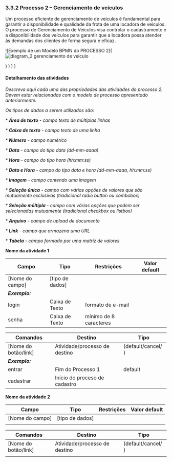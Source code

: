 ### 3.3.2 Processo 2 – Gerenciamento de veiculos

Um processo eficiente de gerenciamento de veículos é fundamental para garantir a disponibilidade e qualidade da frota de uma locadora de veículos. O processo de Gerenciamento de Veículos visa controlar o cadastramento e a disponibilidade dos veículos para garantir que a locadora possa atender às demandas dos clientes de forma segura e eficaz.

![Exemplo de um Modelo BPMN do PROCESSO 2]( ![diagram_2 gerenciamento de veiculo](https://github.com/ICEI-PUC-Minas-PPLES-TI/plf-es-2024-1-ti2-1372100-grupo-1-wheelson/assets/89420964/c77ba63c-e191-4f46-8839-5013a92deeb6)

 )
  )
)
 )


#### Detalhamento das atividades

_Descreva aqui cada uma das propriedades das atividades do processo 2. 
Devem estar relacionadas com o modelo de processo apresentado anteriormente._

_Os tipos de dados a serem utilizados são:_

_* **Área de texto** - campo texto de múltiplas linhas_

_* **Caixa de texto** - campo texto de uma linha_

_* **Número** - campo numérico_

_* **Data** - campo do tipo data (dd-mm-aaaa)_

_* **Hora** - campo do tipo hora (hh:mm:ss)_

_* **Data e Hora** - campo do tipo data e hora (dd-mm-aaaa, hh:mm:ss)_

_* **Imagem** - campo contendo uma imagem_

_* **Seleção única** - campo com várias opções de valores que são mutuamente exclusivas (tradicional radio button ou combobox)_

_* **Seleção múltipla** - campo com várias opções que podem ser selecionadas mutuamente (tradicional checkbox ou listbox)_

_* **Arquivo** - campo de upload de documento_

_* **Link** - campo que armazena uma URL_

_* **Tabela** - campo formado por uma matriz de valores_

**Nome da atividade 1**

| **Campo**       | **Tipo**         | **Restrições** | **Valor default** |
| ---             | ---              | ---            | ---               |
| [Nome do campo] | [tipo de dados]  |                |                   |
| ***Exemplo:***  |                  |                |                   |
| login           | Caixa de Texto   | formato de e-mail |                |
| senha           | Caixa de Texto   | mínimo de 8 caracteres |           |

| **Comandos**         |  **Destino**                   | **Tipo** |
| ---                  | ---                            | ---               |
| [Nome do botão/link] | Atividade/processo de destino  | (default/cancel/  ) |
| ***Exemplo:***       |                                |                   |
| entrar               | Fim do Processo 1              | default           |
| cadastrar            | Início do proceso de cadastro  |                   |


**Nome da atividade 2**

| **Campo**       | **Tipo**         | **Restrições** | **Valor default** |
| ---             | ---              | ---            | ---               |
| [Nome do campo] | [tipo de dados]  |                |                   |
|                 |                  |                |                   |

| **Comandos**         |  **Destino**                   | **Tipo**          |
| ---                  | ---                            | ---               |
| [Nome do botão/link] | Atividade/processo de destino  | (default/cancel/  ) |
|                      |                                |                   |
